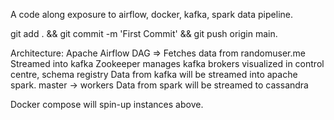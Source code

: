 A code along exposure to airflow, docker, kafka, spark data pipeline.

git add . && git commit -m 'First Commit' && git push origin main.


Architecture:
Apache Airflow DAG => Fetches data from randomuser.me
Streamed into kafka
Zookeeper manages kafka brokers
    visualized in control centre, schema registry
Data from kafka will be streamed into apache spark.
    master -> workers 
Data from spark will be streamed to cassandra

Docker compose will spin-up instances above.


